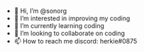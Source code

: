- 👋 Hi, I’m @sonorg
- 👀 I’m interested in improving my coding
- 🌱 I’m currently learning coding
- 💞️ I’m looking to collaborate on coding
- 📫 How to reach me discord: herkie#0875

<!---
sonorg/sonorg is a ✨ special ✨ repository because its `README.md` (this file) appears on your GitHub profile.
You can click the Preview link to take a look at your changes.
--->
